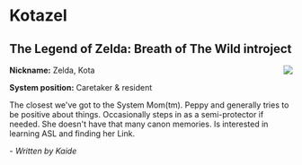 # Kotazel
## The Legend of Zelda: Breath of The Wild introject
<img align="right" src="https://i.imgur.com/7ID4F6K.png">

**Nickname:** Zelda, Kota

**System position:** Caretaker & resident

The closest we've got to the System Mom(tm). Peppy and generally tries to be positive about things. Occasionally steps in as a semi-protector if needed. She doesn't have that many canon memories. Is interested in learning ASL and finding her Link.

*\- Written by Kaide*
